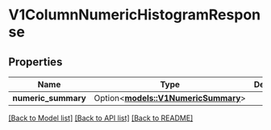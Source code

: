 # V1ColumnNumericHistogramResponse

## Properties

Name | Type | Description | Notes
------------ | ------------- | ------------- | -------------
**numeric_summary** | Option<[**models::V1NumericSummary**](v1NumericSummary.md)> |  | [optional]

[[Back to Model list]](../README.md#documentation-for-models) [[Back to API list]](../README.md#documentation-for-api-endpoints) [[Back to README]](../README.md)


